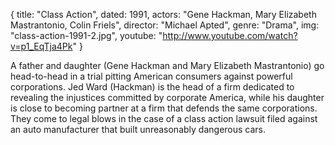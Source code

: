 {
  title: "Class Action",
  dated: 1991,
  actors: "Gene Hackman, Mary Elizabeth Mastrantonio, Colin Friels",
  director: "Michael Apted",
  genre: "Drama",
  img: "class-action-1991-2.jpg",
  youtube: "http://www.youtube.com/watch?v=p1_EqTja4Pk"
}

A father and daughter (Gene Hackman and Mary Elizabeth Mastrantonio) go head-to-head in a trial pitting American consumers against powerful corporations. Jed Ward (Hackman) is the head of a firm dedicated to revealing the injustices committed by corporate America, while his daughter is close to becoming partner at a firm that defends the same corporations. They come to legal blows in the case of a class action lawsuit filed against an auto manufacturer that built unreasonably dangerous cars.  